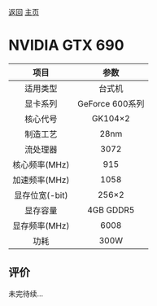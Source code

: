 [返回](../../)  [主页](https://github.com/93Alliance/diy-pc/)
# NVIDIA GTX 690

| 项目 | 参数 |
| :------: | :------: |
|适用类型 | 台式机|
|显卡系列| GeForce 600系列|
|核心代号| GK104×2 |
|制造工艺| 28nm |
|流处理器| 3072 |
|核心频率(MHz)| 915 |
|加速频率(MHz)|1058 |
|显存位宽(-bit)| 256×2 |
|显存容量| 4GB GDDR5 |
|显存频率(MHz)| 6008 |
|功耗|300W |

## 评价

 未完待续...